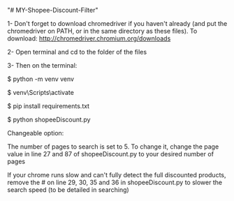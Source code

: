 "# MY-Shopee-Discount-Filter" 

1- Don't forget to download chromedriver if you haven't already (and put the chromedriver on PATH, or in the same directory as these files). To download: http://chromedriver.chromium.org/downloads

2- Open terminal and cd to the folder of the files

3- Then on the terminal:
  
$ python -m venv venv
 
$ venv\Scripts\activate

$ pip install requirements.txt

$ python shopeeDiscount.py


Changeable option:

The number of pages to search is set to 5. To change it, change the page value in line 27 and 87 of shopeeDiscount.py to your desired number of pages

If your chrome runs slow and can't fully detect the full discounted products, remove the # on line 29, 30, 35 and 36 in shopeeDiscount.py to slower the search speed (to be detailed in searching)
